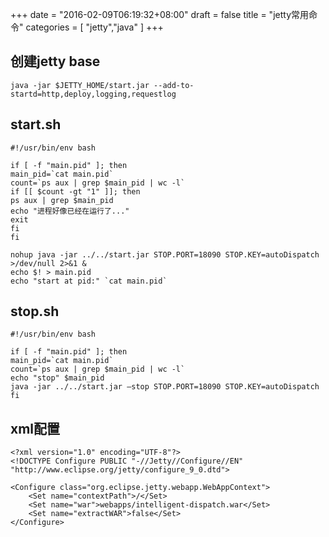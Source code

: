 +++
date = "2016-02-09T06:19:32+08:00"
draft = false
title = "jetty常用命令"
categories = [ "jetty","java" ]
+++

## 创建jetty base

    java -jar $JETTY_HOME/start.jar --add-to-startd=http,deploy,logging,requestlog

## start.sh

    #!/usr/bin/env bash

    if [ -f "main.pid" ]; then
    main_pid=`cat main.pid`
    count=`ps aux | grep $main_pid | wc -l`
    if [[ $count -gt "1" ]]; then
    ps aux | grep $main_pid
    echo "进程好像已经在运行了..."
    exit
    fi
    fi

    nohup java -jar ../../start.jar STOP.PORT=18090 STOP.KEY=autoDispatch >/dev/null 2>&1 &
    echo $! > main.pid
    echo "start at pid:" `cat main.pid`

## stop.sh

    #!/usr/bin/env bash

    if [ -f "main.pid" ]; then
    main_pid=`cat main.pid`
    count=`ps aux | grep $main_pid | wc -l`
    echo "stop" $main_pid
    java -jar ../../start.jar —stop STOP.PORT=18090 STOP.KEY=autoDispatch
    fi

## xml配置

    <?xml version="1.0" encoding="UTF-8"?>
    <!DOCTYPE Configure PUBLIC "-//Jetty//Configure//EN" "http://www.eclipse.org/jetty/configure_9_0.dtd">

    <Configure class="org.eclipse.jetty.webapp.WebAppContext">
        <Set name="contextPath">/</Set>
        <Set name="war">webapps/intelligent-dispatch.war</Set>
        <Set name="extractWAR">false</Set>
    </Configure>